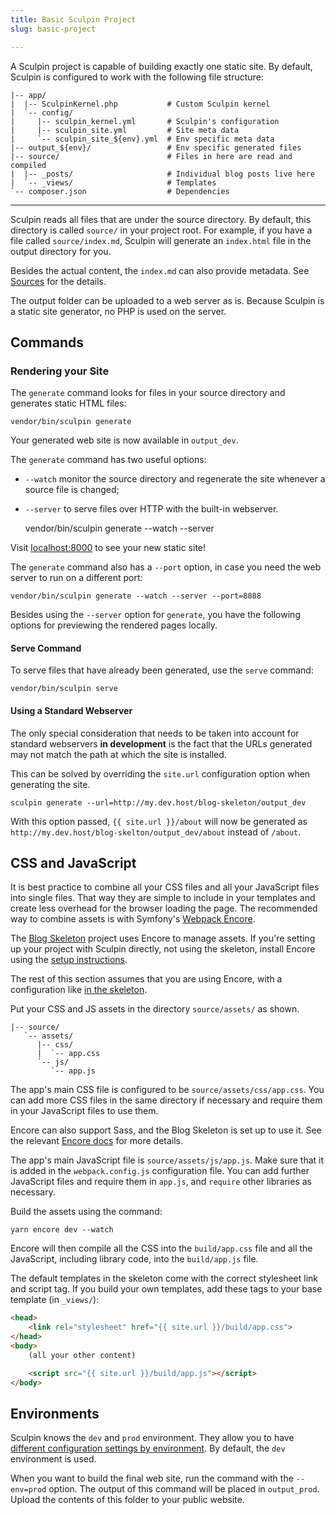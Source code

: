 ```yaml
---
title: Basic Sculpin Project
slug: basic-project

---
```


A Sculpin project is capable of building exactly one static site. By default,
Sculpin is configured to work with the following file structure:

    |-- app/
    |  |-- SculpinKernel.php           # Custom Sculpin kernel
    |  `-- config/
    |     |-- sculpin_kernel.yml       # Sculpin's configuration
    |     |-- sculpin_site.yml         # Site meta data
    |     `-- sculpin_site_${env}.yml  # Env specific meta data
    |-- output_${env}/                 # Env specific generated files
    |-- source/                        # Files in here are read and compiled
    |  |-- _posts/                     # Individual blog posts live here
    |  `-- _views/                     # Templates
    `-- composer.json                  # Dependencies

---

Sculpin reads all files that are under the source directory. By default, this
directory is called `source/` in your project root. For example, if you have a
file called `source/index.md`, Sculpin will generate an
`index.html` file in the output directory for you.

Besides the actual content, the `index.md` can also provide metadata. See
[Sources]({{site.url}}/documentation/sources/) for the details.

The output folder can be uploaded to a web server as is. Because Sculpin is a
static site generator, no PHP is used on the server.

## Commands

### Rendering your Site

The `generate` command looks for files in your source directory and generates
static HTML files:

    vendor/bin/sculpin generate

Your generated web site is now available in `output_dev`.

The `generate` command has two useful options:

* `--watch` monitor the source directory and regenerate the site whenever a
  source file is changed;
* `--server` to serve files over HTTP with the built-in webserver.

    vendor/bin/sculpin generate --watch --server

Visit [localhost:8000](http://localhost:8000) to see your new static site!

The `generate` command also has a `--port` option, in case you need the web
server to run on a different port:

    vendor/bin/sculpin generate --watch --server --port=8888

Besides using the `--server` option for `generate`, you have the following
options for previewing the rendered pages locally.

#### Serve Command

To serve files that have already been generated, use the `serve` command:

    vendor/bin/sculpin serve

#### Using a Standard Webserver

The only special consideration that needs to be taken into account for standard
webservers **in development** is the fact that the URLs generated may not match
the path at which the site is installed.

This can be solved by overriding the `site.url` configuration option when
generating the site.

    sculpin generate --url=http://my.dev.host/blog-skeleton/output_dev

With this option passed, `{{ site.url }}/about` will now be generated as
`http://my.dev.host/blog-skelton/output_dev/about` instead of `/about`.

## CSS and JavaScript

It is best practice to combine all your CSS files and all your JavaScript files
into single files. That way they are simple to include in your templates and
create less overhead for the browser loading the page. The recommended way to
combine assets is with Symfony's
[Webpack Encore](https://symfony.com/doc/current/frontend.html).

The [Blog Skeleton](https://github.com/sculpin/sculpin-blog-skeleton) project
uses Encore to manage assets. If you're setting up your project with Sculpin
directly, not using the skeleton, install Encore using the
[setup instructions](https://symfony.com/doc/current/frontend/encore/installation.html).

The rest of this section assumes that you are using Encore, with a
configuration like
[in the skeleton](https://github.com/sculpin/sculpin-blog-skeleton/blob/master/webpack.config.js).

Put your CSS and JS assets in the directory `source/assets/` as shown.

    |-- source/
       `-- assets/
          |-- css/
          |  `-- app.css
          `-- js/
             `-- app.js

The app's main CSS file is configured to be `source/assets/css/app.css`.
You can add more CSS files in the same directory if necessary and require them
in your JavaScript files to use them.

Encore can also support Sass, and the Blog Skeleton is set up to use it. See
the relevant
[Encore docs](https://symfony.com/doc/current/frontend/encore/simple-example.html#using-sass-less-stylus)
for more details.

The app's main JavaScript file is `source/assets/js/app.js`. Make sure that it
is added in the `webpack.config.js` configuration file. You can add further
JavaScript files and require them in `app.js`, and `require` other libraries as
necessary.

Build the assets using the command:

    yarn encore dev --watch

Encore will then compile all the CSS into the `build/app.css` file and all the
JavaScript, including library code, into the `build/app.js` file.

The default templates in the skeleton come with the correct stylesheet link and
script tag. If you build your own templates, add these tags to your base
template  (in `_views/`):

```html
<head>
    <link rel="stylesheet" href="{{ site.url }}/build/app.css">
</head>
<body>
    (all your other content)

    <script src="{{ site.url }}/build/app.js"></script>
</body>
```

## Environments

Sculpin knows the `dev` and `prod` environment. They allow you to have
[different configuration settings by environment](configuration/). By default,
the `dev` environment is used.

When you want to build the final web site, run the command with the `--env=prod`
option. The output of this command will be placed in `output_prod`. Upload the
contents of this folder to your public website.
